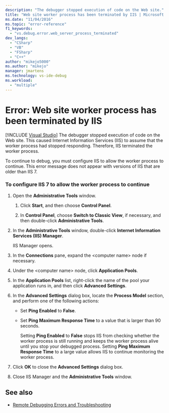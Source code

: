 ```yaml
---
description: "The debugger stopped execution of code on the Web site."
title: "Web site worker process has been terminated by IIS | Microsoft Docs"
ms.date: "11/04/2016"
ms.topic: "error-reference"
f1_keywords:
  - "vs.debug.error.web_server_process_terminated"
dev_langs:
  - "CSharp"
  - "VB"
  - "FSharp"
  - "C++"
author: "mikejo5000"
ms.author: "mikejo"
manager: jmartens
ms.technology: vs-ide-debug
ms.workload:
  - "multiple"
---
```

# Error: Web site worker process has been terminated by IIS

 [!INCLUDE [Visual Studio](~/includes/applies-to-version/vs-not-mac.md)]
The debugger stopped execution of code on the Web site. This caused Internet Information Services (IIS) to assume that the worker process had stopped responding. Therefore, IIS terminated the worker process.

 To continue to debug, you must configure IIS to allow the worker process to continue. This error message does not appear with versions of IIS that are older than IIS 7.

### To configure IIS 7 to allow the worker process to continue

1. Open the **Administrative Tools** window.

   1. Click **Start**, and then choose **Control Panel**.

   2. In **Control Panel**, choose **Switch to Classic View**, if necessary, and then double-click **Administrative Tools**.

2. In the **Administrative Tools** window, double-click **Internet Information Services (IIS) Manager**.

    IIS Manager opens.

3. In the **Connections** pane, expand the \<computer name> node if necessary.

4. Under the \<computer name> node, click **Application Pools**.

5. In the **Application Pools** list, right-click the name of the pool your application runs in, and then click **Advanced Settings**.

6. In the **Advanced Settings** dialog box, locate the **Process Model** section, and perform one of the following actions:

   - Set **Ping Enabled** to **False**.

   - Set **Ping Maximum Response Time** to a value that is larger than 90 seconds.

     Setting **Ping Enabled** to **False** stops IIS from checking whether the worker process is still running and keeps the worker process alive until you stop your debugged process. Setting **Ping Maximum Response Time** to a large value allows IIS to continue monitoring the worker process.

7. Click **OK** to close the **Advanced Settings** dialog box.

8. Close IIS Manager and the **Administrative Tools** window.

## See also
- [Remote Debugging Errors and Troubleshooting](../debugger/remote-debugging-errors-and-troubleshooting.md)
